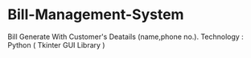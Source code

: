 # Bill-Management-System

Bill Generate With Customer's Deatails (name,phone no.).
Technology : Python ( Tkinter GUI Library )
